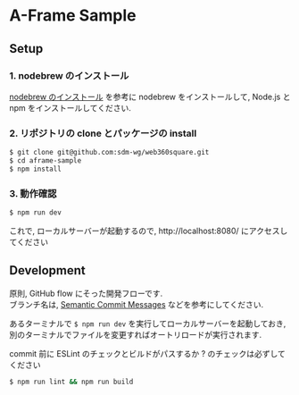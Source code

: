 # A-Frame Sample

## Setup

### 1. nodebrew のインストール

[nodebrew のインストール](https://weblike-curtaincall.ssl-lolipop.jp/blog/?p=1630) を参考に nodebrew をインストールして, Node.js と npm をインストールしてください.

### 2. リポジトリの clone とパッケージの install

```bash
$ git clone git@github.com:sdm-wg/web360square.git
$ cd aframe-sample
$ npm install
```

### 3. 動作確認

```bash
$ npm run dev
```

これで, ローカルサーバーが起動するので, http://localhost:8080/ にアクセスしてください

## Development

原則, GitHub flow にそった開発フローです.  
ブランチ名は, [Semantic Commit Messages](https://seesparkbox.com/foundry/semantic_commit_messages) などを参考にしてください.  

あるターミナルで `$ npm run dev` を実行してローカルサーバーを起動しておき,  
別のターミナルでファイルを変更すればオートリロードが実行されます.  

commit 前に ESLint のチェックとビルドがパスするか ? のチェックは必ずしてください

```bash
$ npm run lint && npm run build
```
